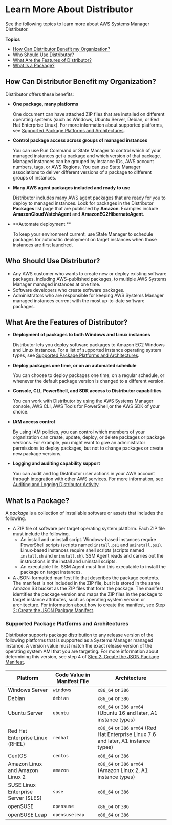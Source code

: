# Learn More About Distributor<a name="what-is-distributor"></a>

See the following topics to learn more about AWS Systems Manager Distributor\.

**Topics**
+ [How Can Distributor Benefit my Organization?](#distributor-benefits)
+ [Who Should Use Distributor?](#distributor-who)
+ [What Are the Features of Distributor?](#distributor-features)
+ [What Is a Package?](#what-is-a-package)

## How Can Distributor Benefit my Organization?<a name="distributor-benefits"></a>

Distributor offers these benefits:
+ **One package, many platforms**

  One document can have attached ZIP files that are installed on different operating systems \(such as Windows, Ubuntu Server, Debian, or Red Hat Enterprise Linux\)\. For more information about supported platforms, see [Supported Package Platforms and Architectures](#what-is-a-package-platforms)\.
+ **Control package access across groups of managed instances**

  You can use Run Command or State Manager to control which of your managed instances get a package and which version of that package\. Managed instances can be grouped by instance IDs, AWS account numbers, tags, or AWS Regions\. You can use State Manager associations to deliver different versions of a package to different groups of instances\.
+ **Many AWS agent packages included and ready to use**

  Distributor includes many AWS agent packages that are ready for you to deploy to managed instances\. Look for packages in the Distributor **Packages** list page that are published by **Amazon**\. Examples include **AmazonCloudWatchAgent** and **AmazonEC2HibernateAgent**\.
+ **Automate deployment **

  To keep your environment current, use State Manager to schedule packages for automatic deployment on target instances when those instances are first launched\.

## Who Should Use Distributor?<a name="distributor-who"></a>
+ Any AWS customer who wants to create new or deploy existing software packages, including AWS\-published packages, to multiple AWS Systems Manager managed instances at one time\.
+ Software developers who create software packages\.
+ Administrators who are responsible for keeping AWS Systems Manager managed instances current with the most up\-to\-date software packages\.

## What Are the Features of Distributor?<a name="distributor-features"></a>
+ **Deployment of packages to both Windows and Linux instances**

  Distributor lets you deploy software packages to Amazon EC2 Windows and Linux instances\. For a list of supported instance operating system types, see [Supported Package Platforms and Architectures](#what-is-a-package-platforms)\.
+ **Deploy packages one time, or on an automated schedule**

  You can choose to deploy packages one time, on a regular schedule, or whenever the default package version is changed to a different version\.
+ **Console, CLI, PowerShell, and SDK access to Distributor capabilities**

  You can work with Distributor by using the AWS Systems Manager console, AWS CLI, AWS Tools for PowerShell,or the AWS SDK of your choice\.
+ **IAM access control**

  By using IAM policies, you can control which members of your organization can create, update, deploy, or delete packages or package versions\. For example, you might want to give an administrator permissions to deploy packages, but not to change packages or create new package versions\.
+ **Logging and auditing capability support**

  You can audit and log Distributor user actions in your AWS account through integration with other AWS services\. For more information, see [Auditing and Logging Distributor Activity](distributor-logging-auditing.md)\.

## What Is a Package?<a name="what-is-a-package"></a>

A *package* is a collection of installable software or assets that includes the following\.
+ A ZIP file of software per target operating system platform\. Each ZIP file must include the following\.
  + An install and uninstall script\. Windows\-based instances require PowerShell scripts \(scripts named `install.ps1` and `uninstall.ps1`\)\. Linux\-based instances require shell scripts \(scripts named `install.sh` and `uninstall.sh`\)\. SSM Agent reads and carries out the instructions in the install and uninstall scripts\.
  + An executable file\. SSM Agent must find this executable to install the package on target instances\.
+ A JSON\-formatted manifest file that describes the package contents\. The manifest is not included in the ZIP file, but it is stored in the same Amazon S3 bucket as the ZIP files that form the package\. The manifest identifies the package version and maps the ZIP files in the package to target instance attributes, such as operating system version or architecture\. For information about how to create the manifest, see [Step 2: Create the JSON Package Manifest](distributor-working-with-packages-create.md#packages-manifest)\.

### Supported Package Platforms and Architectures<a name="what-is-a-package-platforms"></a>

Distributor supports package distribution to any release version of the following platforms that is supported as a Systems Manager managed instance\. A version value must match the exact release version of the operating system AMI that you are targeting\. For more information about determining this version, see step 4 of [Step 2: Create the JSON Package Manifest](distributor-working-with-packages-create.md#packages-manifest)\.


| Platform | Code Value in Manifest File | Architecture | 
| --- | --- | --- | 
|  Windows Server  |  `windows`  |  `x86_64` or `386`  | 
|  Debian  |  `debian`  |  `x86_64` or `386`  | 
|  Ubuntu Server  |  `ubuntu`  |  `x86_64` or `386` `arm64` \(Ubuntu 16 and later, A1 instance types\)  | 
|  Red Hat Enterprise Linux \(RHEL\)  |  `redhat`  |  `x86_64` or `386` `arm64` \(Red Hat Enterprise Linux 7\.6 and later, A1 instance types\)  | 
|  CentOS  |  `centos`  |  `x86_64` or `386`  | 
|  Amazon Linux and Amazon Linux 2  |  `amazon`  |  `x86_64` or `386` `arm64` \(Amazon Linux 2, A1 instance types\)  | 
|  SUSE Linux Enterprise Server \(SLES\)  |  `suse`  |  `x86_64` or `386`  | 
|  openSUSE  |  `opensuse`  |  `x86_64` or `386`  | 
|  openSUSE Leap  |  `opensuseleap`  |  `x86_64` or `386`  | 